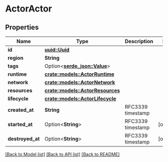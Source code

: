 # ActorActor

## Properties

Name | Type | Description | Notes
------------ | ------------- | ------------- | -------------
**id** | [**uuid::Uuid**](uuid::Uuid.md) |  | 
**region** | **String** |  | 
**tags** | Option<[**serde_json::Value**](.md)> |  | 
**runtime** | [**crate::models::ActorRuntime**](ActorRuntime.md) |  | 
**network** | [**crate::models::ActorNetwork**](ActorNetwork.md) |  | 
**resources** | [**crate::models::ActorResources**](ActorResources.md) |  | 
**lifecycle** | [**crate::models::ActorLifecycle**](ActorLifecycle.md) |  | 
**created_at** | **String** | RFC3339 timestamp | 
**started_at** | Option<**String**> | RFC3339 timestamp | [optional]
**destroyed_at** | Option<**String**> | RFC3339 timestamp | [optional]

[[Back to Model list]](../README.md#documentation-for-models) [[Back to API list]](../README.md#documentation-for-api-endpoints) [[Back to README]](../README.md)


